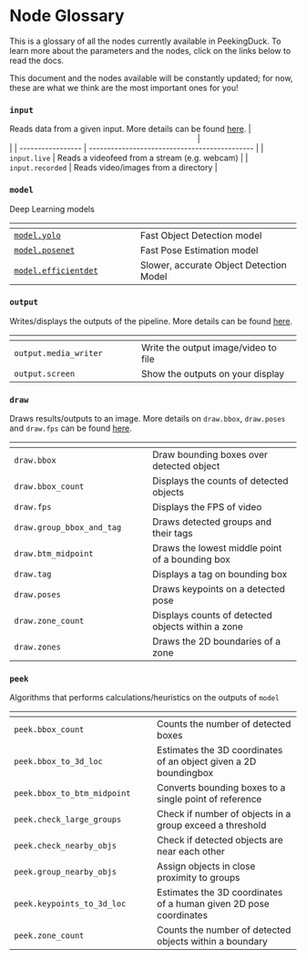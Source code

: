 # Node Glossary

This is a glossary of all the nodes currently available in PeekingDuck. To learn more about the parameters and the nodes, click on the links below to read the docs.

This document and the nodes available will be constantly updated; for now, these are what we think are the most important ones for you!


### `input`
Reads data from a given input. More details can be found [here](./io_draw_nodes.md#input-nodes).
| <img width=326 /> | <img width=654 />                             |
| ----------------- | --------------------------------------------- |
|  `input.live`     | Reads a videofeed from a stream (e.g. webcam) |
|  `input.recorded` | Reads video/images from a directory           |


### `model`
Deep Learning models

| <img width=326 />                      | <img width=654 />                       |
| -------------------------------------- | --------------------------------------- |
| [`model.yolo`](./models/yolo.md)       | Fast Object Detection model             |
| [`model.posenet`](./models/posenet.md) | Fast Pose Estimation model              |
| [`model.efficientdet`](./models/efficientdet.md) | Slower, accurate Object Detection Model |


### `output`
Writes/displays the outputs of the pipeline. More details can be found [here](./io_draw_nodes.md#output-nodes).

| <img width=326 />     | <img width=654 />                    |
| --------------------- | ------------------------------------ |
| `output.media_writer` | Write the output image/video to file |
| `output.screen`       | Show the outputs on your display     |


### `draw`
Draws results/outputs to an image. More details on `draw.bbox`, `draw.poses` and `draw.fps` can be found [here](./io_draw_nodes.md#draw-nodes).

| <img width=326 />          | <img width=654 />                                 |
| -------------------------- | ------------------------------------------------- |
|  `draw.bbox`               |  Draw bounding boxes over detected object         |
|  `draw.bbox_count`         | Displays the counts of detected objects           |
|  `draw.fps`                | Displays the FPS of video                         |
|  `draw.group_bbox_and_tag` | Draws detected groups and their tags              |
|  `draw.btm_midpoint`       | Draws the lowest middle point of a bounding box   |
|  `draw.tag`                | Displays a tag on bounding box                    |
|  `draw.poses`              | Draws keypoints on a detected pose                |
|  `draw.zone_count`         | Displays counts of detected objects within a zone |
|  `draw.zones`              | Draws the 2D boundaries of a zone                 |


### `peek`
Algorithms that performs calculations/heuristics on the outputs of `model`

| <img width=326 />                 | <img width=654 />                                                 |
| --------------------------------- | ----------------------------------------------------------------- |
|  `peek.bbox_count`           | Counts the number of detected boxes                               |
|  `peek.bbox_to_3d_loc`       | Estimates the 3D coordinates of an object given a 2D boundingbox  |
|  `peek.bbox_to_btm_midpoint` | Converts bounding boxes to a single point of reference            |
|  `peek.check_large_groups`   | Check if number of objects in a group exceed a threshold          |
|  `peek.check_nearby_objs`    | Check if detected objects are near each other                     |
|  `peek.group_nearby_objs`    | Assign objects in close proximity to groups                       |
|  `peek.keypoints_to_3d_loc`  | Estimates the 3D coordinates of a human given 2D pose coordinates |
|  `peek.zone_count`           | Counts the number of detected objects within a boundary           |
